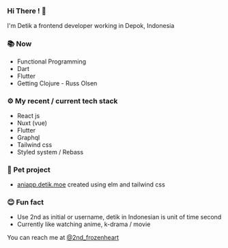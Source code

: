 ### **Hi There !** 👋

I'm Detik a frontend developer working in Depok, Indonesia

### 📚 Now
* Functional Programming
* Dart
* Flutter
* Getting Clojure - Russ Olsen

### ⚙️ My recent / current tech stack
* React js
* Nuxt (vue)
* Flutter
* Graphql
* Tailwind css
* Styled system / Rebass


### 🐢 Pet project
* [aniapp.detik.moe](https://aniapp.detik.moe) created using elm and tailwind css

### 😊 Fun fact
* Use 2nd as initial or username, detik in Indonesian is unit of time second
* Currently like watching anime, k-drama / movie

You can reach me at [@2nd_frozenheart](https://twitter.com/2nd_frozenheart)




